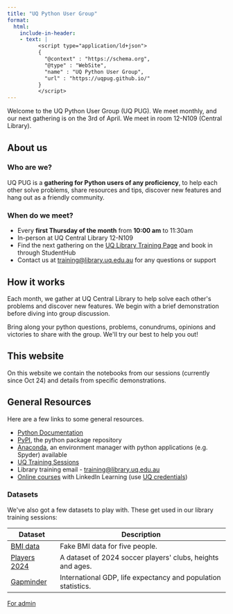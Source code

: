 ```yaml
---
title: "UQ Python User Group"
format:
  html:
    include-in-header:
    - text: |
          <script type="application/ld+json">
          {
            "@context" : "https://schema.org",
            "@type" : "WebSite",
            "name" : "UQ Python User Group",
            "url" : "https://uqpug.github.io/"
          }
          </script>
---
```


Welcome to the UQ Python User Group (UQ PUG). We meet monthly, and our next gathering is on the 3rd of April. We meet in room 12-N109 (Central Library).

## About us

### Who are we?

UQ PUG is a **gathering for Python users of any proficiency**, to help each other solve problems, share resources and tips, discover new features and hang out as a friendly community.

### When do we meet?

- Every **first Thursday of the month** from **10:00 am** to 11:30am
- In-person at UQ Central Library 12-N109
- Find the next gathering on the [UQ Library Training Page](https://web.library.uq.edu.au/library-services/training#keyword=Python%20User%20Group;campus=;weekstart=) and book in through StudentHub
- Contact us at [training@library.uq.edu.au](mailto:training@library.uq.edu.au) for any questions or support

## How it works

Each month, we gather at UQ Central Library to help solve each other's problems and discover new features. We begin with a brief demonstration before diving into group discussion.

Bring along your python questions, problems, conundrums, opinions and victories to share with the group. We'll try our best to help you out!

## This website

On this website we contain the notebooks from our sessions (currently since Oct 24) and details from specific demonstrations.

## General Resources

Here are a few links to some general resources.

- [Python Documentation](https://docs.python.org/3/)
- [PyPI](https://pypi.org/), the python package repository
- [Anaconda](https://www.anaconda.com/), an environment manager with python applications (e.g. Spyder) available
- [UQ Training Sessions](https://web.library.uq.edu.au/library-services/training)
- Library training email - [training@library.uq.edu.au](mailto:training@library.uq.edu.au)
- [Online courses](https://au.linkedin.com/learning/) with LinkedIn Learning (use [UQ credentials](https://web.library.uq.edu.au/library-services/training/linkedin-learning-online-courses))

### Datasets

We've also got a few datasets to play with. These get used in our library training sessions:

|Dataset|Description|
| --- | --- |
| [BMI data](datasets/BMI_data.csv) | Fake BMI data for five people. |
| [Players 2024](datasets/Players2024.csv) | A dataset of 2024 soccer players' clubs, heights and ages. |
| [Gapminder](datasets/gapminder.csv) | International GDP, life expectancy and population statistics. |

[For admin](googlec027a6a2057eb177.html)